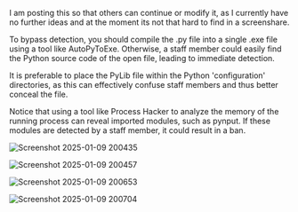 I am posting this so that others can continue or modify it, as I currently have no further ideas and at the moment its not that hard to find in a screenshare.

To bypass detection, you should compile the .py file into a single .exe file using a tool like AutoPyToExe. Otherwise, a staff member could easily find the Python source code of the open file, leading to immediate detection.

It is preferable to place the PyLib file within the Python 'configuration' directories, as this can effectively confuse staff members and thus better conceal the file.

Notice that using a tool like Process Hacker to analyze the memory of the running process can reveal imported modules, such as pynput. If these modules are detected by a staff member, it could result in a ban.


![Screenshot 2025-01-09 200435](https://github.com/user-attachments/assets/8e10225c-794a-44cc-9c0e-1c5ddb64c981)


![Screenshot 2025-01-09 200457](https://github.com/user-attachments/assets/c515c7ed-94b5-48b7-9e3e-a2927cbc5749)


![Screenshot 2025-01-09 200653](https://github.com/user-attachments/assets/4002c0e6-6597-4d79-8f1f-56b38e44b6a9)


![Screenshot 2025-01-09 200704](https://github.com/user-attachments/assets/f8712b36-de7b-438f-bc8f-bf47448a8292)
